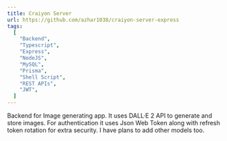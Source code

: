 ```yaml
---
title: Craiyon Server
url: https://github.com/azhar1038/craiyon-server-express
tags:
  [
    "Backend",
    "Typescript",
    "Express",
    "NodeJS",
    "MySQL",
    "Prisma",
    "Shell Script",
    "REST APIs",
    "JWT",
  ]
---
```


Backend for Image generating app. It uses DALL·E 2 API to generate and store images.
For authentication it uses Json Web Token along with refresh token rotation for extra security.
I have plans to add other models too.

